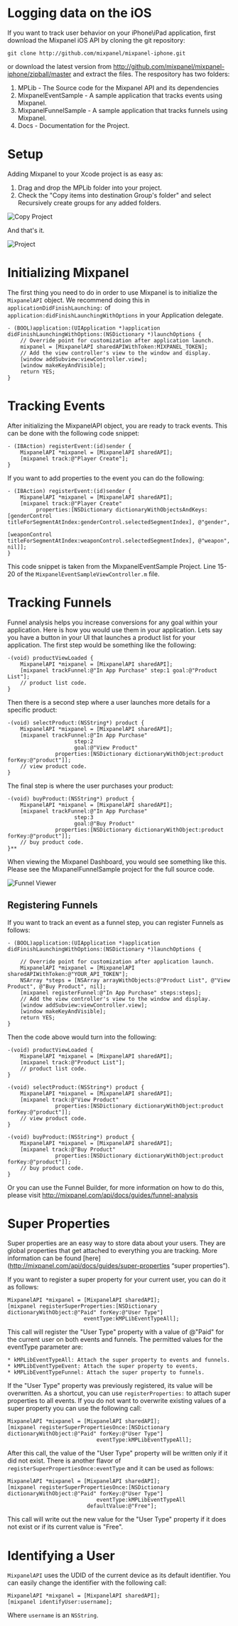 # Logging data on the iOS #
If you want to track user behavior on your iPhone\iPad application, first download the Mixpanel iOS API by cloning the git repository:

	git clone http://github.com/mixpanel/mixpanel-iphone.git

or download the latest version from <http://github.com/mixpanel/mixpanel-iphone/zipball/master> and extract the files. The respository has two folders:

1. MPLib - The Source code for the Mixpanel API and its dependencies
2. MixpanelEventSample - A sample application that tracks events using Mixpanel.
3. MixpanelFunnelSample - A sample application that tracks funnels using Mixpanel.
4. Docs - Documentation for the Project.

# Setup #
Adding Mixpanel to your Xcode project is as easy as:

1. Drag and drop the MPLib folder into your project. 
2. Check the "Copy items into destination Group's folder" and select Recursively create groups for any added folders.

![Copy Project][copy]

And that's it. 

![Project][project]

# Initializing Mixpanel #
The first thing you need to do in order to use Mixpanel is to initialize the `MixpanelAPI` object. We recommend doing this in `applicationDidFinishLaunching:` of `application:didFinishLaunchingWithOptions` in your Application delegate. 
	
	- (BOOL)application:(UIApplication *)application didFinishLaunchingWithOptions:(NSDictionary *)launchOptions {    
	    // Override point for customization after application launch.
		mixpanel = [MixpanelAPI sharedAPIWithToken:MIXPANEL_TOKEN];
	    // Add the view controller's view to the window and display.
	    [window addSubview:viewController.view];
	    [window makeKeyAndVisible];
	    return YES;
	}
	
# Tracking Events #
After initializing the MixpanelAPI object, you are ready to track events. This can be done with the following code snippet:

	- (IBAction) registerEvent:(id)sender {
		MixpanelAPI *mixpanel = [MixpanelAPI sharedAPI];
		[mixpanel track:@"Player Create"];
	}
	
If you want to add properties to the event you can do the following:

	- (IBAction) registerEvent:(id)sender {
		MixpanelAPI *mixpanel = [MixpanelAPI sharedAPI];
		[mixpanel track:@"Player Create" 
			 properties:[NSDictionary dictionaryWithObjectsAndKeys:[genderControl titleForSegmentAtIndex:genderControl.selectedSegmentIndex], @"gender",
																[weaponControl titleForSegmentAtIndex:weaponControl.selectedSegmentIndex], @"weapon", nil]];
	}

This code snippet is taken from the MixpanelEventSample Project. Line 15-20 of the `MixpanelEventSampleViewController.m` file.

# Tracking Funnels #
Funnel analysis helps you increase conversions for any goal within your application. Here is how you would use them in your application. Lets say you have a button in your UI that launches a product list for your application. The first step would be something like the following:

	-(void) productViewLoaded {
		MixpanelAPI *mixpanel = [MixpanelAPI sharedAPI];
		[mixpanel trackFunnel:@"In App Purchase" step:1 goal:@"Product List"];
		// product list code.
	}

Then there is a second step where a user launches more details for a specific product:

	-(void) selectProduct:(NSString*) product {
		MixpanelAPI *mixpanel = [MixpanelAPI sharedAPI];
		[mixpanel trackFunnel:@"In App Purchase" 
						 step:2 
						 goal:@"View Product"
				   properties:[NSDictionary dictionaryWithObject:product forKey:@"product"]];
		// view product code.
	}
	
The final step is where the user purchases your product:

	-(void) buyProduct:(NSString*) product {
		MixpanelAPI *mixpanel = [MixpanelAPI sharedAPI];
		[mixpanel trackFunnel:@"In App Purchase" 
						 step:3 
						 goal:@"Buy Product"
				   properties:[NSDictionary dictionaryWithObject:product forKey:@"product"]];
		// buy product code.
	}**
	
When viewing the Mixpanel Dashboard, you would see something like this. Please see the MixpanelFunnelSample project for the full source code.

![Funnel Viewer](https://github.com/mixpanel/mixpanel-iphone/raw/master/Docs/Tutorial/images/funnel.png)

## Registering Funnels ##
If you want to track an event as a funnel step, you can register Funnels as follows:

	- (BOOL)application:(UIApplication *)application didFinishLaunchingWithOptions:(NSDictionary *)launchOptions {    

	    // Override point for customization after application launch.  
   		MixpanelAPI *mixpanel = [MixpanelAPI sharedAPIWithToken:@"YOUR_API_TOKEN"];
		NSArray *steps = [NSArray arrayWithObjects:@"Product List", @"View Product", @"Buy Product", nil];
		[mixpanel registerFunnel:@"In App Purchase" steps:steps];
	    // Add the view controller's view to the window and display.
	    [window addSubview:viewController.view];
	    [window makeKeyAndVisible];
	    return YES;
	}

Then the code above would turn into the following:

	-(void) productViewLoaded {
		MixpanelAPI *mixpanel = [MixpanelAPI sharedAPI];
		[mixpanel track:@"Product List"];
		// product list code.
	}
	
	-(void) selectProduct:(NSString*) product {
		MixpanelAPI *mixpanel = [MixpanelAPI sharedAPI];
		[mixpanel track:@"View Product"
				   properties:[NSDictionary dictionaryWithObject:product forKey:@"product"]];
		// view product code.
	}
	
	-(void) buyProduct:(NSString*) product {
		MixpanelAPI *mixpanel = [MixpanelAPI sharedAPI];
		[mixpanel track:@"Buy Product"
				   properties:[NSDictionary dictionaryWithObject:product forKey:@"product"]];
		// buy product code.
	}

Or you can use the Funnel Builder, for more information on how to do this, please visit <http://mixpanel.com/api/docs/guides/funnel-analysis>

# Super Properties #
Super properties are an easy way to store data about your users. They are global properties that get attached to everything you are tracking. More information can be found [here](http://mixpanel.com/api/docs/guides/super-properties “super properties”).

If you want to register a super property for your current user, you can do it as follows:

	MixpanelAPI *mixpanel = [MixpanelAPI sharedAPI];
	[mixpanel registerSuperProperties:[NSDictionary dictionaryWithObject:@"Paid" forKey:@"User Type"]
							eventType:kMPLibEventTypeAll];

This call will register the "User Type" property with a value of @"Paid" for the current user on both events and funnels. The permitted values for the eventType parameter are:

	* kMPLibEventTypeAll: Attach the super property to events and funnels.
	* kMPLibEventTypeEvent: Attach the super property to events.
	* kMPLibEventTypeFunnel: Attach the super property to funnels.

If the "User Type" property was previously registered, its value will be overwritten. As a shortcut, you can use `registerProperties:` to attach super properties to all events. If you do not want to overwrite existing values of a super property you can use the following call:

	MixpanelAPI *mixpanel = [MixpanelAPI sharedAPI];
	[mixpanel registerSuperPropertiesOnce:[NSDictionary dictionaryWithObject:@"Paid" forKey:@"User Type"]
						    	eventType:kMPLibEventTypeAll];

After this call, the value of the "User Type" property will be written only if it did not exist. There is another flavor of `registerSuperPropertiesOnce:eventType` and it can be used as follows:

	MixpanelAPI *mixpanel = [MixpanelAPI sharedAPI];
	[mixpanel registerSuperPropertiesOnce:[NSDictionary dictionaryWithObject:@"Paid" forKey:@"User Type"]
						    	eventType:kMPLibEventTypeAll
							 defaultValue:@"Free"];
							
This call will write out the new value for the "User Type" property if it does not exist or if its current value is "Free".

# Identifying a User #
`MixpanelAPI` uses the UDID of the current device as its default identifier. You can easily change the identifier with the following call:

	MixpanelAPI *mixpanel = [MixpanelAPI sharedAPI];
	[mixpanel identifyUser:username];
	
Where `username` is an `NSString`. 

[copy]: https://github.com/mixpanel/mixpanel-iphone/raw/master/Docs/Tutorial/images/copy.png "Copy Into Project"
[project]: https://github.com/mixpanel/mixpanel-iphone/raw/master/Docs/Tutorial/images/project.png "Project"